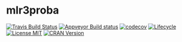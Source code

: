 # mlr3proba

[![Travis Build Status](https://travis-ci.com/RaphaelS1/mlr3proba.svg?branch=master)](https://travis-ci.com/RaphaelS1/mlr3proba)
[![Appveyor Build status](https://ci.appveyor.com/api/projects/status/vc0b3o2mir3hhsvv?svg=true)](https://ci.appveyor.com/project/RaphaelS1/mlr3proba)
[![codecov](https://codecov.io/gh/alan-turing-institute/mlr3proba/branch/master/graph/badge.svg)](https://codecov.io/gh/alan-turing-institute/mlr3proba)
[![Lifecycle](https://img.shields.io/badge/lifecycle-experimental-orange.svg)](https://img.shields.io/badge/lifecycle-experimental-orange.svg)
[![License MIT](https://img.shields.io/badge/License-MIT-yellow.svg)](https://opensource.org/licenses/MIT)
[![CRAN Version](https://www.r-pkg.org/badges/version-ago/mlr3proba)](https://www.r-pkg.org/badges/version-ago/mlr3proba)

<!-- <https://cranlogs.r-pkg.org/badges/grand-total/distr6?color=brightgreen> -->
<!-- [![dependencies](https://tinyverse.netlify.com/badge/mlr3proba)](https://CRAN.R-project.org/package=mlr3proba) -->
<!-- [![CRAN Checks](https://cranchecks.info/badges/summary/mlr3proba)](https://cran.r-project.org/web/checks/check_results_mlr3proba.html)-->
